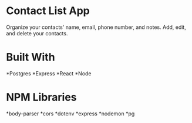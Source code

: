 # Contact List App

Organize your contacts' name, email, phone number, and notes. Add, edit, and delete your contacts.

# Built With
*Postgres
*Express
*React
*Node

# NPM Libraries
*body-parser
*cors
*dotenv
*express
*nodemon
*pg





